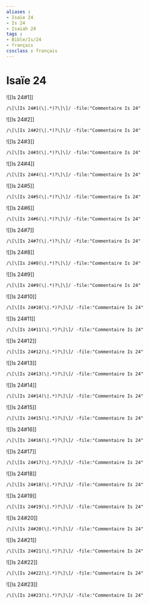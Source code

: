 ```yaml
---
aliases : 
- Isaïe 24
- Is 24
- Isaiah 24
tags : 
- Bible/Is/24
- français
cssclass : français
---
```


# Isaïe 24

![[Is 24#1]]

```query
/\[\[Is 24#1(\|.*)?\]\]/ -file:"Commentaire Is 24"
```

![[Is 24#2]]

```query
/\[\[Is 24#2(\|.*)?\]\]/ -file:"Commentaire Is 24"
```

![[Is 24#3]]

```query
/\[\[Is 24#3(\|.*)?\]\]/ -file:"Commentaire Is 24"
```

![[Is 24#4]]

```query
/\[\[Is 24#4(\|.*)?\]\]/ -file:"Commentaire Is 24"
```

![[Is 24#5]]

```query
/\[\[Is 24#5(\|.*)?\]\]/ -file:"Commentaire Is 24"
```

![[Is 24#6]]

```query
/\[\[Is 24#6(\|.*)?\]\]/ -file:"Commentaire Is 24"
```

![[Is 24#7]]

```query
/\[\[Is 24#7(\|.*)?\]\]/ -file:"Commentaire Is 24"
```

![[Is 24#8]]

```query
/\[\[Is 24#8(\|.*)?\]\]/ -file:"Commentaire Is 24"
```

![[Is 24#9]]

```query
/\[\[Is 24#9(\|.*)?\]\]/ -file:"Commentaire Is 24"
```

![[Is 24#10]]

```query
/\[\[Is 24#10(\|.*)?\]\]/ -file:"Commentaire Is 24"
```

![[Is 24#11]]

```query
/\[\[Is 24#11(\|.*)?\]\]/ -file:"Commentaire Is 24"
```

![[Is 24#12]]

```query
/\[\[Is 24#12(\|.*)?\]\]/ -file:"Commentaire Is 24"
```

![[Is 24#13]]

```query
/\[\[Is 24#13(\|.*)?\]\]/ -file:"Commentaire Is 24"
```

![[Is 24#14]]

```query
/\[\[Is 24#14(\|.*)?\]\]/ -file:"Commentaire Is 24"
```

![[Is 24#15]]

```query
/\[\[Is 24#15(\|.*)?\]\]/ -file:"Commentaire Is 24"
```

![[Is 24#16]]

```query
/\[\[Is 24#16(\|.*)?\]\]/ -file:"Commentaire Is 24"
```

![[Is 24#17]]

```query
/\[\[Is 24#17(\|.*)?\]\]/ -file:"Commentaire Is 24"
```

![[Is 24#18]]

```query
/\[\[Is 24#18(\|.*)?\]\]/ -file:"Commentaire Is 24"
```

![[Is 24#19]]

```query
/\[\[Is 24#19(\|.*)?\]\]/ -file:"Commentaire Is 24"
```

![[Is 24#20]]

```query
/\[\[Is 24#20(\|.*)?\]\]/ -file:"Commentaire Is 24"
```

![[Is 24#21]]

```query
/\[\[Is 24#21(\|.*)?\]\]/ -file:"Commentaire Is 24"
```

![[Is 24#22]]

```query
/\[\[Is 24#22(\|.*)?\]\]/ -file:"Commentaire Is 24"
```

![[Is 24#23]]

```query
/\[\[Is 24#23(\|.*)?\]\]/ -file:"Commentaire Is 24"
```

